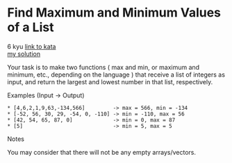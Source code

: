 # Find Maximum and Minimum Values of a List
6 kyu
[link to kata](https://www.codewars.com/kata/577a98a6ae28071780000989/train/javascript)
<br>
[my solution](./kata.js)

Your task is to make two functions ( max and min, or maximum and minimum, etc., depending on the language ) that receive a list of integers as input, and return the largest and lowest number in that list, respectively.

Examples (Input -> Output)
```
* [4,6,2,1,9,63,-134,566]         -> max = 566, min = -134
* [-52, 56, 30, 29, -54, 0, -110] -> min = -110, max = 56
* [42, 54, 65, 87, 0]             -> min = 0, max = 87
* [5]                             -> min = 5, max = 5
```
Notes

You may consider that there will not be any empty arrays/vectors.